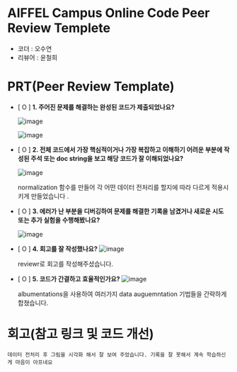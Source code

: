 # AIFFEL Campus Online Code Peer Review Templete
- 코더 : 오수연
- 리뷰어 : 윤철희 


# PRT(Peer Review Template)
- [ O ]  **1. 주어진 문제를 해결하는 완성된 코드가 제출되었나요?**

    ![image](https://github.com/user-attachments/assets/926757c1-8c50-414b-a82a-a1d903a807ef)

    ![image](https://github.com/user-attachments/assets/e0adb6c2-e369-4d5d-9e1a-4ca31e8021d6)

    
    
    
- [ O ]  **2. 전체 코드에서 가장 핵심적이거나 가장 복잡하고 이해하기 어려운 부분에 작성된 
주석 또는 doc string을 보고 해당 코드가 잘 이해되었나요?**
    
    ![image](https://github.com/user-attachments/assets/1ce34475-ee5c-452b-b3f8-a3f8959723dd)

    normalization 함수를 만들어 각 어떤 데이터 전처리를 할지에 따라 다르게 적용시키게 만들었습니다 .     

    
- [ O ]  **3. 에러가 난 부분을 디버깅하여 문제를 해결한 기록을 남겼거나
새로운 시도 또는 추가 실험을 수행해봤나요?**
    
    ![image](https://github.com/user-attachments/assets/3ea755b1-4fb9-4b6a-a66f-887d21811a96)

    
  
- [ O ]  **4. 회고를 잘 작성했나요?**
        ![image](https://github.com/user-attachments/assets/c94964b7-4282-45ef-82b4-f134b60b75fc)
       
    reviewr로 회고를 작성해주셨습니다. 

    
- [ O ]  **5. 코드가 간결하고 효율적인가요?**
    ![image](https://github.com/user-attachments/assets/4d678275-891f-4193-b96a-173498965784)

    albumentations을 사용하여 여러가지 data auguemntation 기법들을 간략하게 합쳤습니다. 

   

# 회고(참고 링크 및 코드 개선)
```
데이터 전처리 후 그림을 시각화 해서 잘 보여 주었습니다. 기록을 잘 못해서 계속 학습하신게 마음이 아프네요
```
